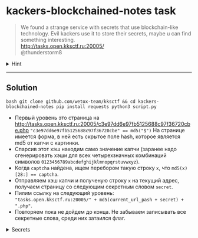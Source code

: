 # kackers-blockchained-notes task

> We found a strange service with secrets that use blockchain-like technology. 
> Evil kackers use it to store their secrets, maybe u can find something interesting.
> <br> http://tasks.open.kksctf.ru:20005/ 
> <br> @thunderstorm8

<details>
  <summary>Hint</summary>
  Next secret is chained to previous, link to next secret contains current location and current secret (except first step)
</details>

---

## Solution

``bash
    git clone github.com/wetox-team/kksctf && cd kackers-blockchained-notes
    pip install requests
    python3 script.py
``

* Первый уровень это страница на http://tasks.open.kksctf.ru:20005/c3e97dd6e97fb5125688c97f36720cbe.php
`"c3e97dd6e97fb5125688c97f36720cbe" == md5("$")` На странице имеется форма, в ней есть скрытое поле hash, 
которое является md5 от капчи с картинки. 
* Спарсив этот хэш находим само значение капчи (заранее надо сгенерировать 
хэши для всех четырехзначных комбинаций символов `0123456789abcdefghijklmnopqrstuvwxyz`). 
* Когда `captcha` найдена, ищем перебором такую строку `x`, что `md5(x)[28:] == captcha`. 
* Отправляем хэш капчи и полученую строку `x` на текущий адрес, получаем страницу со следующим секретным словом `secret`. 
* Пилим ссылку на следующий уровень: 
    `"tasks.open.kksctf.ru:20005/" + md5(current_url_pash + secret) + ".php"`. 
* Повторяем пока не дойдем до конца. Не забываем записывать все секретные слова, среди них затаился флаг.


<details>
  <summary>Secrets</summary>
   Lorem ipsum dolor sit amet, consectetur adipiscing elit. Maecenas in felis iaculis, venenatis enim sed, auctor ipsum. 
   Vestibulum dictum nisl vel faucibus condimentum. Sed eu risus vitae enim tempus efficitur. Maecenas lacinia sodales 
   ipsum sed congue. Sed porttitor tempus libero, sit amet molestie justo. Nullam pulvinar bibendum elit, nec finibus 
   nisl egestas eu. Suspendisse interdum, urna at efficitur pretium, felis tellus efficitur tellus, blandit cursus metus 
   turpis vel enim. Donec nec erat finibus eros fringilla accumsan ac in lectus. Phasellus eu felis consectetur, varius
   elit consectetur, feugiat odio. Morbi malesuada tellus ac nisi fringilla iaculis. Sed sed lacus ullamcorper, dictum 
   dui non, mattis purus. Proin fermentum egestas enim non varius. Pellentesque feugiat sapien felis, id efficitur mi 
   tincidunt et. Curabitur eu bibendum orci, sit amet blandit dui. Aliquam porttitor ac nisi eget porttitor. Aliquam 
   eget eleifend quam. Integer hendrerit ligula vel enim sagittis tincidunt. Sed vitae felis a mi sodales sagittis at in 
   diam. Vestibulum scelerisque egestas turpis eget ultrices. Cras quis suscipit mauris. Vivamus egestas mattis metus, 
   a ornare ligula ultrices nec. Duis quis ipsum non arcu placerat fringilla ac a quam. Nam lobortis, erat eget egestas 
   semper, est sem mollis quam, nec gravida purus nisl et nunc. Sed eu est lorem. In venenatis scelerisque justo, ac 
   viverra nibh. Donec non vestibulum dui. Sed pulvinar, nunc non lobortis condimentum, risus leo finibus libero, vel 
   accumsan urna neque a nisi. Phasellus lorem velit, facilisis quis condimentum vitae, fermentum sed mi. Nulla et ipsum 
   eget purus finibus facilisis. Nulla id justo at lorem vehicula efficitur. Suspendisse sagittis nec tellus ac ullamcorper. 
   Duis tincidunt non urna a commodo. Curabitur enim metus, viverra sit amet venenatis eget,
   k k s lbrace d0 _ u _ r34lly _ l1k3 _ w3b _ bl0ckCh4in _ T3ch rbrace consectetur a est. Duis ac velit in risus consectetur
   consectetur. Donec volutpat ipsum tempor efficitur condimentum. Maecenas dictum, eros a ornare efficitur, quam dui mollis 
   ante, nec feugiat risus leo quis augue. Donec ex arcu, malesuada sed bibendum vel, rutrum at purus. Maecenas blandit 
   tristique lorem, sed consequat felis. Praesent faucibus turpis quis vehicula mattis. Ut sed euismod libero. Maecenas 
   non quam eget ex laoreet hendrerit porta vitae arcu. Donec id magna egestas, vehicula libero sed, faucibus tellus. 
   Pellentesque in scelerisque dolor. Aenean vel eros suscipit ligula tincidunt lacinia a eleifend magna. Phasellus 
   interdum nibh et mauris efficitur commodo. Aenean auctor libero fermentum tempus consectetur. Aliquam lobortis molestie 
   imperdiet. Aliquam ut interdum lacus, sed maximus dui. In nunc mi, sagittis ac velit ut, laoreet hendrerit felis. Nunc 
   ante felis, commodo nec aliquam id, posuere ut augue. 
</details>
